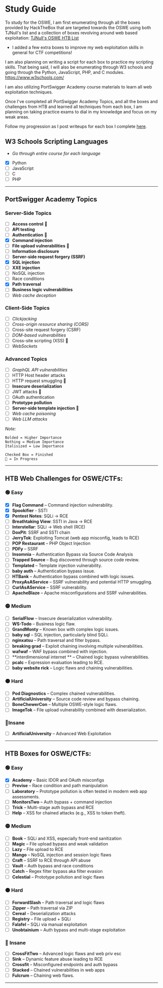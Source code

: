 # Study Guide
To study for the OSWE, I am first enumerating through all the boxes provided by HackTheBox that are targeted towards the OSWE using both TJNull's list and a collection of boxes revolving around web based exploitation:
[TJNull's OSWE HTB List](https://docs.google.com/spreadsheets/u/0/d/1dwSMIAPIam0PuRBkCiDI88pU3yzrqqHkDtBngUHNCw8/htmlview?pli=1#)
- I added a few extra boxes to improve my web exploitation skills in general for CTF competitions!

I am also planning on writing a script for each box to practice my scripting skills. That being said, I will also be enumerating through W3 schools and going through the Python, JavaScript, PHP, and C modules.
https://www.w3schools.com/

I am also utilizing PortSwigger Academy course materials to learn all web exploitation techniques.

Once I've completed all PortSwigger Academy Topics, and all the boxes and challenges from HTB and learned all techniques from each box, I am planning on taking practice exams to dial in my knowledge and focus on my weak areas.

Follow my progression as I post writeups for each box I complete [here](/Writeups/Hack%20The%20Box/).

## W3 Schools Scripting Languages 
- *Go through entire course for each language*
- [x] Python
- [ ] JavaScript
- [ ] C
- [ ] PHP

---

## PortSwigger Academy Topics
### Server-Side Topics
- [ ]  **Access control** 🔄
- [ ]  **API testing**
- [ ]  **Authentication** 🔄
- [x]  **Command injection**
- [ ]  **File upload vulnerabilities** 🔄
- [ ]  **Information disclosure**
- [ ]  **Server-side request forgery (SSRF)**
- [x]  **SQL injection**
- [ ]  **XXE injection**
- [ ]  NoSQL injection
- [ ]  Race conditions
- [x]  **Path traversal**
- [ ]  **Business logic vulnerabilities**
- [ ]  _Web cache deception_
### Client-Side Topics
- [ ]  _Clickjacking_
- [ ]  _Cross-origin resource sharing (CORS)_
- [ ]  Cross-site request forgery (CSRF)
- [ ]  _DOM-based vulnerabilities_
- [ ]  Cross-site scripting (XSS) 🔄
- [ ]  _WebSockets_
### Advanced Topics
- [ ]  _GraphQL API vulnerabilities_ 
- [ ]  HTTP Host header attacks
- [ ]  HTTP request smuggling 🔄
- [ ]  **Insecure deserialization**
- [ ]  JWT attacks 🔄
- [ ]  OAuth authentication
- [ ]  **Prototype pollution**
- [ ]  **Server-side template injection** 🔄
- [ ]  _Web cache poisoning_
- [ ]  _Web LLM attacks_

_Note:_
```
Bolded = Higher Importance
Nothing = Medium Importance
Italisized = Low Importance

Checked Box = Finished
🔄 = In Progress 
```

---
## HTB Web Challenges for OSWE/CTFs:
### 🟢 Easy
- [x] **Flag Command** – Command injection vulnerability.
- [x] **Spookifier** - SSTI
- [x] **Pentest Notes**: SQLi → RCE
- [ ] **Breathtaking View**: SSTI in Java → RCE
- [ ] **Interstellar**: SQLi → Web shell (RCE)
- [ ] **DoxPit**: SSRF and SSTI chain
- [ ] **JerryTok**: Exploiting Tomcat (web app misconfig, leads to RCE)
- [ ] **POP Restaurant** – PHP Object Injection
- [ ] **PDFy** – SSRF
- [ ] **Insomnia** – Authentication Bypass via Source Code Analysis
- [ ] **Trapped Source** – Bug discovered through source code review.
- [ ] **Templated** – Template injection vulnerability.
- [ ] **baby auth** – Authentication bypass issue.
- [ ] **HTBank** – Authentication bypass combined with logic issues.
- [ ] **ProxyAsAService** – SSRF vulnerability and potential HTTP smuggling.
- [ ] **CurlAsAService** – SSRF vulnerability.
- [ ] **ApacheBlaze** – Apache misconfigurations and SSRF vulnerabilities.
### 🟡 Medium
- [ ] **SerialFlow** – Insecure deserialization vulnerability.
- [ ] **WS-Todo** – Business logic flaw.
- [ ] **GrandMonty** – Known box with complex logic issues.
- [ ] **baby sql** – SQL injection, particularly blind SQLi.
- [ ] **nginxatsu** – Path traversal and filter bypass.
- [ ] **breaking grad** – Exploit chaining involving multiple vulnerabilities.
- [ ] **wafwaf** – WAF bypass combined with injection.
- [ ] **interdimensional internet ** – Chained logic bypass vulnerabilities.
- [ ] **pcalc** – Expression evaluation leading to RCE.
- [ ] **baby website rick** – Logic flaws and chaining vulnerabilities.
### 🟠 Hard
- [ ] **Pod Diagnostics** – Complex chained vulnerabilities.
- [ ] **ArtificialUniversity** – Source code review and bypass chaining.
- [ ] **BoneChewerCon** – Multiple OSWE-style logic flaws.
- [ ] **ImageTok** – File upload vulnerability combined with deserialization.
### 🔴Insane
- [ ] **ArtificialUniversity** – Advanced Web Exploitation

---
## HTB Boxes for OSWE/CTFs:
### 🟢 **Easy**
- [x] **Academy** – Basic IDOR and OAuth misconfigs
- [ ] **Previse** – Race condition and path manipulation
- [ ] **Laboratory** – Prototype pollution is often tested in modern web app assessments.
- [ ] **MonitorsTwo** – Auth bypass + command injection
- [ ] **Trick** – Multi-stage auth bypass and RCE
- [ ] **Help** – XSS for chained attacks (e.g., XSS to token theft).

### 🟡 **Medium**
- [ ] **Book** – SQLi and XSS, especially front-end sanitization
- [ ] **Magic** – File upload bypass and weak validation
- [ ] **Lazy** – File upload to RCE
- [ ] **Mango** – NoSQL injection and session logic flaws
- [ ] **Craft** – SSRF to RCE through API abuse
- [ ] **Vault** – Auth bypass and race conditions
- [ ] **Catch** – Regex filter bypass aka filter evasion
- [ ] **Celestial** – Prototype pollution and logic flaws
### 🟠 **Hard**
- [ ] **ForwardSlash** – Path traversal and logic flaws
- [ ] **Zipper** – Path traversal via ZIP
- [ ] **Cereal** – Deserialization attacks
- [ ] **Registry** – File upload + SQLi
- [ ] **Falafel** – SQLi via manual exploitation
- [ ] **Unobtainium** – Auth bypass and multi-stage exploitation
### 🔴 **Insane**
- [ ] **CrossFitTwo** – Advanced logic flaws and web priv esc
- [ ] **Sink** – Dynamic feature abuse leading to RCE
- [ ] **Crossfit** – Misconfigured endpoints and auth bypass
- [ ] **Stacked** – Chained vulnerabilities in web apps
- [ ] **Fulcrum** – Chaining web flaws.

---
